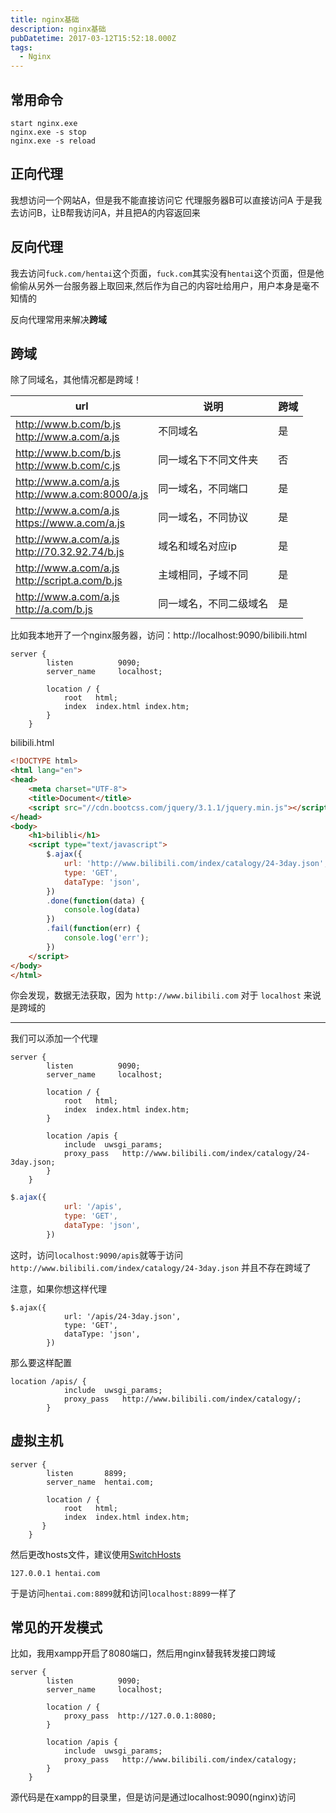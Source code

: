 ```yaml
---
title: nginx基础
description: nginx基础
pubDatetime: 2017-03-12T15:52:18.000Z
tags:
  - Nginx
---
```


## 常用命令
```
start nginx.exe 
nginx.exe -s stop 
nginx.exe -s reload
```

<!-- more -->

## 正向代理
我想访问一个网站A，但是我不能直接访问它
代理服务器B可以直接访问A
于是我去访问B，让B帮我访问A，并且把A的内容返回来

## 反向代理
我去访问`fuck.com/hentai`这个页面，`fuck.com`其实没有`hentai`这个页面，但是他偷偷从另外一台服务器上取回来,然后作为自己的内容吐给用户，用户本身是毫不知情的

反向代理常用来解决**跨域**

## 跨域

除了同域名，其他情况都是跨域！

url | 说明 | 跨域
----|------|----
http://www.b.com/b.js<br>http://www.a.com/a.js | 不同域名  | 是
http://www.b.com/b.js<br>http://www.b.com/c.js | 同一域名下不同文件夹  | 否
http://www.a.com/a.js<br>http://www.a.com:8000/a.js | 同一域名，不同端口  | 是
http://www.a.com/a.js<br>https://www.a.com/a.js | 同一域名，不同协议  | 是
http://www.a.com/a.js<br>http://70.32.92.74/b.js | 域名和域名对应ip  | 是
http://www.a.com/a.js<br>http://script.a.com/b.js | 主域相同，子域不同  | 是
http://www.a.com/a.js<br>http://a.com/b.js | 同一域名，不同二级域名  | 是

比如我本地开了一个nginx服务器，访问：http://localhost:9090/bilibili.html
```
server {
        listen          9090;
        server_name     localhost;

        location / {
            root   html;
            index  index.html index.htm;
        }
    }
```
bilibili.html
```html
<!DOCTYPE html>
<html lang="en">
<head>
    <meta charset="UTF-8">
    <title>Document</title>
    <script src="//cdn.bootcss.com/jquery/3.1.1/jquery.min.js"></script>
</head>
<body>
    <h1>bilibli</h1>
    <script type="text/javascript">
        $.ajax({
            url: 'http://www.bilibili.com/index/catalogy/24-3day.json',
            type: 'GET',
            dataType: 'json',
        })
        .done(function(data) {
            console.log(data)
        })
        .fail(function(err) {
            console.log('err');
        })
    </script>
</body>
</html>
```
你会发现，数据无法获取，因为 `http://www.bilibili.com` 对于 `localhost` 来说是跨域的

*** 
我们可以添加一个代理
```
server {
        listen          9090;
        server_name     localhost;

        location / {
            root   html;
            index  index.html index.htm;
        }

        location /apis {
            include  uwsgi_params;
            proxy_pass   http://www.bilibili.com/index/catalogy/24-3day.json;
        }
    }
```
```javascript
$.ajax({
            url: '/apis',
            type: 'GET',
            dataType: 'json',
        })
```
这时，访问`localhost:9090/apis`就等于访问`http://www.bilibili.com/index/catalogy/24-3day.json`
并且不存在跨域了

注意，如果你想这样代理
```
$.ajax({
            url: '/apis/24-3day.json',
            type: 'GET',
            dataType: 'json',
        })
```
那么要这样配置
```
location /apis/ {
            include  uwsgi_params;
            proxy_pass   http://www.bilibili.com/index/catalogy/;
        }
```

## 虚拟主机
```
server {
        listen       8899;
        server_name  hentai.com;

        location / {
            root   html;
            index  index.html index.htm;
       } 
    }
```
然后更改hosts文件，建议使用[SwitchHosts](https://github.com/oldj/SwitchHosts)
```
127.0.0.1 hentai.com
```
于是访问`hentai.com:8899`就和访问`localhost:8899`一样了


## 常见的开发模式
比如，我用xampp开启了8080端口，然后用nginx替我转发接口跨域
```
server {
        listen          9090;
        server_name     localhost;

        location / {
            proxy_pass  http://127.0.0.1:8080;
        }

        location /apis {
            include  uwsgi_params;
            proxy_pass   http://www.bilibili.com/index/catalogy;
        }
    }
```
源代码是在xampp的目录里，但是访问是通过localhost:9090(nginx)访问